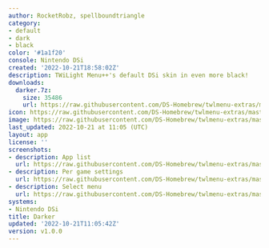 ```yaml
---
author: RocketRobz, spellboundtriangle
category:
- default
- dark
- black
color: '#1a1f20'
console: Nintendo DSi
created: '2022-10-21T18:58:02Z'
description: TWiLight Menu++'s default DSi skin in even more black!
downloads:
  darker.7z:
    size: 35486
    url: https://raw.githubusercontent.com/DS-Homebrew/twlmenu-extras/master/_nds/TWiLightMenu/dsimenu/themes/darker.7z
icon: https://raw.githubusercontent.com/DS-Homebrew/twlmenu-extras/master/_nds/TWiLightMenu/dsimenu/themes/meta/darker/icon.png
image: https://raw.githubusercontent.com/DS-Homebrew/twlmenu-extras/master/_nds/TWiLightMenu/dsimenu/themes/meta/darker/icon.png
last_updated: 2022-10-21 at 11:05 (UTC)
layout: app
license: ''
screenshots:
- description: App list
  url: https://raw.githubusercontent.com/DS-Homebrew/twlmenu-extras/master/_nds/TWiLightMenu/dsimenu/themes/meta/darker/screenshots/app-list.png
- description: Per game settings
  url: https://raw.githubusercontent.com/DS-Homebrew/twlmenu-extras/master/_nds/TWiLightMenu/dsimenu/themes/meta/darker/screenshots/per-game-settings.png
- description: Select menu
  url: https://raw.githubusercontent.com/DS-Homebrew/twlmenu-extras/master/_nds/TWiLightMenu/dsimenu/themes/meta/darker/screenshots/select-menu.png
systems:
- Nintendo DSi
title: Darker
updated: '2022-10-21T11:05:42Z'
version: v1.0.0
---
```

